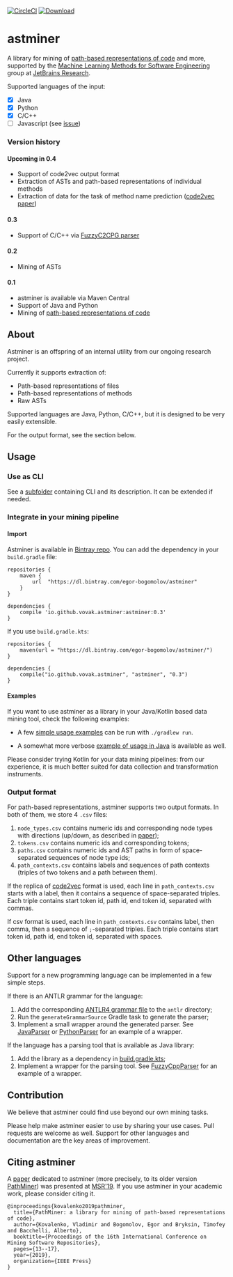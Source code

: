 [![CircleCI](https://circleci.com/gh/vovak/astminer/tree/master.svg?style=svg)](https://circleci.com/gh/vovak/astminer/tree/master)
[ ![Download](https://api.bintray.com/packages/egor-bogomolov/astminer/astminer/images/download.svg) ](https://bintray.com/egor-bogomolov/astminer/astminer/_latestVersion)

# astminer
A library for mining of [path-based representations of code](https://arxiv.org/pdf/1803.09544.pdf) and more, supported by the [Machine Learning Methods for Software Engineering](https://research.jetbrains.org/groups/ml_methods) group at [JetBrains Research](https://research.jetbrains.org).

Supported languages of the input:

- [x] Java
- [x] Python
- [x] C/C++
- [ ] Javascript (see [issue](https://github.com/vovak/astminer/issues/22))

### Version history

#### Upcoming in 0.4

* Support of code2vec output format
* Extraction of ASTs and path-based representations of individual methods
* Extraction of data for the task of method name prediction ([code2vec paper](https://arxiv.org/abs/1803.09473))

#### 0.3

* Support of C/C++ via [FuzzyC2CPG parser](https://github.com/ShiftLeftSecurity/fuzzyc2cpg)

#### 0.2

* Mining of ASTs

#### 0.1
* astminer is available via Maven Central
* Support of Java and Python
* Mining of [path-based representations of code](https://arxiv.org/pdf/1803.09544.pdf)


## About
Astminer is an offspring of an internal utility from our ongoing research project.

Currently it supports extraction of:
* Path-based representations of files
* Path-based representations of methods
* Raw ASTs

Supported languages are Java, Python, C/C++, but it is designed to be very easily extensible.

For the output format, see the section below.

## Usage

### Use as CLI

See a [subfolder](/astminer-cli) containing CLI and its description. It can be extended if needed.

### Integrate in your mining pipeline

#### Import

Astminer is available in [Bintray repo](https://bintray.com/egor-bogomolov/astminer/astminer). You can add the dependency in your `build.gradle` file:
```
repositories {
    maven {
        url  "https://dl.bintray.com/egor-bogomolov/astminer" 
    }
}

dependencies {
    compile 'io.github.vovak.astminer:astminer:0.3'
}
```

If you use `build.gradle.kts`:
```
repositories {
    maven(url = "https://dl.bintray.com/egor-bogomolov/astminer/")
}

dependencies {
    compile("io.github.vovak.astminer", "astminer", "0.3")
}
```

#### Examples

If you want to use astminer as a library in your Java/Kotlin based data mining tool, check the following examples:

* A few [simple usage examples](src/main/kotlin/astminer/examples) can be run with `./gradlew run`.

* A somewhat more verbose [example of usage in Java](src/main/kotlin/astminer/examples/AllJavaFiles.kt) is available as well. 

Please consider trying Kotlin for your data mining pipelines: from our experience, it is much better suited for data collection and transformation instruments.

### Output format

For path-based representations, astminer supports two output formats. In both of them, we store 4 `.csv` files:
1. `node_types.csv` contains numeric ids and corresponding node types with directions (up/down, as described in [paper](https://arxiv.org/pdf/1803.09544.pdf));
2. `tokens.csv` contains numeric ids and corresponding tokens;
3. `paths.csv` contains numeric ids and AST paths in form of space-separated sequences of node type ids;
4. `path_contexts.csv` contains labels and sequences of path contexts (triples of two tokens and a path between them).

If the replica of [code2vec](https://github.com/tech-srl/code2vec) format is used, each line in `path_contexts.csv` starts with a label, 
then it contains a sequence of space-separated triples. Each triple contains start token id, path id, end token id, separated with commas.

If csv format is used, each line in `path_contexts.csv` contains label, then comma, then a sequence of `;`-separated triples.
Each triple contains start token id, path id, end token id, separated with spaces.

## Other languages

Support for a new programming language can be implemented in a few simple steps.

If there is an ANTLR grammar for the language:
1. Add the corresponding [ANTLR4 grammar file](https://github.com/antlr/grammars-v4) to the `antlr` directory;
2. Run the `generateGrammarSource` Gradle task to generate the parser;
3. Implement a small wrapper around the generated parser.
See [JavaParser](src/main/kotlin/astminer/parse/antlr/java/JavaParser.kt) or [PythonParser](src/main/kotlin/astminer/parse/antlr/python/PythonParser.kt) for an example of a wrapper.

If the language has a parsing tool that is available as Java library:
1. Add the library as a dependency in [build.gradle.kts](/build.gradle.kts);
2. Implement a wrapper for the parsing tool.
See [FuzzyCppParser](src/main/kotlin/astminer/parse/cpp/FuzzyCppParser.kt) for an example of a wrapper.

## Contribution
We believe that astminer could find use beyond our own mining tasks.

Please help make astminer easier to use by sharing your use cases. Pull requests are welcome as well.
Support for other languages and documentation are the key areas of improvement.

## Citing astminer
A [paper](https://zenodo.org/record/2595271) dedicated to astminer (more precisely, to its older version [PathMiner](https://github.com/vovak/astminer/tree/pathminer)) was presented at [MSR'19](https://2019.msrconf.org/). 
If you use astminer in your academic work, please consider citing it.
```
@inproceedings{kovalenko2019pathminer,
  title={PathMiner: a library for mining of path-based representations of code},
  author={Kovalenko, Vladimir and Bogomolov, Egor and Bryksin, Timofey and Bacchelli, Alberto},
  booktitle={Proceedings of the 16th International Conference on Mining Software Repositories},
  pages={13--17},
  year={2019},
  organization={IEEE Press}
}
```
